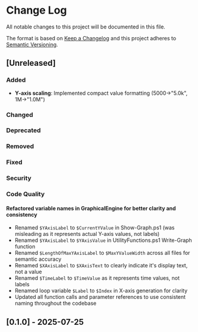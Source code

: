 # Change Log

All notable changes to this project will be documented in this file.

The format is based on [Keep a Changelog](http://keepachangelog.com/)
and this project adheres to [Semantic Versioning](http://semver.org/).

## [Unreleased]

### Added

* **Y-axis scaling**: Implemented compact value formatting (5000→"5.0k", 1M→"1.0M")

### Changed

### Deprecated

### Removed

### Fixed

### Security

### Code Quality

#### Refactored variable names in GraphicalEngine for better clarity and consistency

* Renamed `$YAxisLabel` to `$CurrentYValue` in Show-Graph.ps1 (was misleading as it represents actual Y-axis  values, not labels)
* Renamed `$YAxisLabel` to `$YAxisValue` in UtilityFunctions.ps1 Write-Graph function
* Renamed `$LengthOfMaxYAxisLabel` to `$MaxYValueWidth` across all files for semantic accuracy
* Renamed `$XAxisLabel` to `$XAxisText` to clearly indicate it's display text, not a value
* Renamed `$TimeLabel` to `$TimeValue` as it represents time values, not labels
* Renamed loop variable `$Label` to `$Index` in X-axis generation for clarity
* Updated all function calls and parameter references to use consistent naming throughout the codebase

## [0.1.0]  - 2025-07-25
